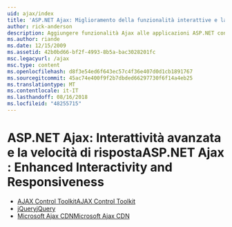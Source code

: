 ```yaml
---
uid: ajax/index
title: 'ASP.NET Ajax: Miglioramento della funzionalità interattive e la velocità di risposta | Microsoft Docs'
author: rick-anderson
description: Aggiungere funzionalità Ajax alle applicazioni ASP.NET con jQuery o Ajax Control Toolkit. Migliorare le prestazioni delle applicazioni Ajax con il Micro...
ms.author: riande
ms.date: 12/15/2009
ms.assetid: 42b0bd66-bf2f-4993-8b5a-bac3028201fc
msc.legacyurl: /ajax
msc.type: content
ms.openlocfilehash: d8f3e54ed6f643ec57c4f36e407d0d1cb1891767
ms.sourcegitcommit: 45ac74e400f9f2b7dbded66297730f6f14a4eb25
ms.translationtype: MT
ms.contentlocale: it-IT
ms.lasthandoff: 08/16/2018
ms.locfileid: "48255715"
---
```

<a name="aspnet-ajax--enhanced-interactivity-and-responsiveness"></a><span data-ttu-id="874c8-104">ASP.NET Ajax: Interattività avanzata e la velocità di risposta</span><span class="sxs-lookup"><span data-stu-id="874c8-104">ASP.NET Ajax : Enhanced Interactivity and Responsiveness</span></span>
====================
- [<span data-ttu-id="874c8-105">AJAX Control Toolkit</span><span class="sxs-lookup"><span data-stu-id="874c8-105">AJAX Control Toolkit</span></span>](https://go.devexpress.com/AjaxControlToolkit_ASP_Resources_ASP_AJAX_Index.aspx)
- [<span data-ttu-id="874c8-106">jQuery</span><span class="sxs-lookup"><span data-stu-id="874c8-106">jQuery</span></span>](http://jquery.com/)
- [<span data-ttu-id="874c8-107">Microsoft Ajax CDN</span><span class="sxs-lookup"><span data-stu-id="874c8-107">Microsoft Ajax CDN</span></span>](cdn/overview.md)
